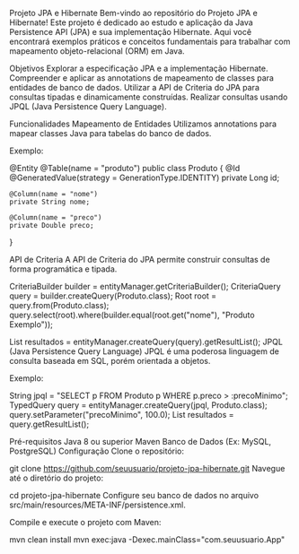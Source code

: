 Projeto JPA e Hibernate
Bem-vindo ao repositório do Projeto JPA e Hibernate! Este projeto é dedicado ao estudo e aplicação da Java Persistence API (JPA) e sua implementação Hibernate. Aqui você encontrará exemplos práticos e conceitos fundamentais para trabalhar com mapeamento objeto-relacional (ORM) em Java.

Objetivos
Explorar a especificação JPA e a implementação Hibernate.
Compreender e aplicar as annotations de mapeamento de classes para entidades de banco de dados.
Utilizar a API de Criteria do JPA para consultas tipadas e dinamicamente construídas.
Realizar consultas usando JPQL (Java Persistence Query Language).


Funcionalidades
Mapeamento de Entidades
Utilizamos annotations para mapear classes Java para tabelas do banco de dados.

Exemplo:

@Entity
@Table(name = "produto")
public class Produto {
    @Id
    @GeneratedValue(strategy = GenerationType.IDENTITY)
    private Long id;
    
    @Column(name = "nome")
    private String nome;
    
    @Column(name = "preco")
    private Double preco;
}

API de Criteria
A API de Criteria do JPA permite construir consultas de forma programática e tipada.

CriteriaBuilder builder = entityManager.getCriteriaBuilder();
CriteriaQuery<Produto> query = builder.createQuery(Produto.class);
Root<Produto> root = query.from(Produto.class);
query.select(root).where(builder.equal(root.get("nome"), "Produto Exemplo"));

List<Produto> resultados = entityManager.createQuery(query).getResultList();
JPQL (Java Persistence Query Language)
JPQL é uma poderosa linguagem de consulta baseada em SQL, porém orientada a objetos.

Exemplo:

String jpql = "SELECT p FROM Produto p WHERE p.preco > :precoMinimo";
TypedQuery<Produto> query = entityManager.createQuery(jpql, Produto.class);
query.setParameter("precoMinimo", 100.0);
List<Produto> resultados = query.getResultList();

Pré-requisitos
Java 8 ou superior
Maven
Banco de Dados (Ex: MySQL, PostgreSQL)
Configuração
Clone o repositório:

git clone https://github.com/seuusuario/projeto-jpa-hibernate.git
Navegue até o diretório do projeto:

cd projeto-jpa-hibernate
Configure seu banco de dados no arquivo src/main/resources/META-INF/persistence.xml.

Compile e execute o projeto com Maven:

mvn clean install
mvn exec:java -Dexec.mainClass="com.seuusuario.App"
